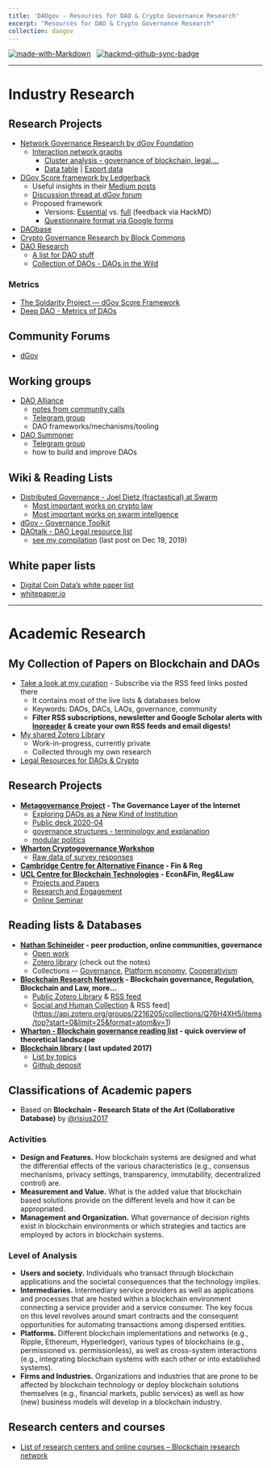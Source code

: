 ```yaml
---
title: 'DAOgov - Resources for DAO & Crypto Governance Research'
excerpt: "Resources for DAO & Crypto Governance Research"
collection: daogov
---
```



[![made-with-Markdown](https://img.shields.io/badge/Made%20with-Markdown-1f425f.svg)](http://commonmark.org) &nbsp; [![hackmd-github-sync-badge](https://hackmd.io/4kZ3V9WnTSCaLBPLMHJasQ/badge)](https://hackmd.io/4kZ3V9WnTSCaLBPLMHJasQ)

***
# Industry Research
## Research Projects
- [Network Governance Research by dGov Foundation](https://daoresearch.dgov.foundation/)
    - [Interaction network graphs](https://graphcommons.com/graphs/6a993e34-d8b0-4425-83ce-67c3560429e7?show=info)
        - [Cluster analysis - governance of blockchain, legal,...](https://graphcommons.com/graphs/6a993e34-d8b0-4425-83ce-67c3560429e7?show=analysis-cluster)
        - [Data table](https://graphcommons.com/graphs/6a993e34-d8b0-4425-83ce-67c3560429e7?show=datatable) |
[Export data](https://graphcommons.com/graphs/6a993e34-d8b0-4425-83ce-67c3560429e7?show=export)
- [DGov Score framework by Ledgerback](http://www.ledgerback.coop/)
    - Useful insights in their [Medium posts](https://medium.com/@ledgerback)
    - [Discussion thread at dGov forum](https://forum.dgov.foundation/t/any-interest-in-a-dgov-score-framework-orgxp/112/69)
    - Proposed framework
        - Versions: [Essential](https://hackmd.io/s/BJdMFJaPI) vs. [full](https://hackmd.io/s/HkDimBtwI) (feedback via HackMD)
        - [Questionnaire format via Google forms](https://docs.google.com/forms/d/e/1FAIpQLSczzTwPd1mH03x6vq-kg__AqOj4yaQMAf-BNFmVzceg-2O6uA/viewform)
- [DAObase](https://daobase.org/)
- [Crypto Governance Research by Block Commons](https://blockcommons.red/crypto-governance-research/overviews/)
- [DAO Research](https://daoresear.ch/)
    - [A list for DAO stuff](https://github.com/DAOresearch/awesome-daos/blob/master/README.md)
    - [Collection of DAOs - DAOs in the Wild](https://www.notion.so/b78fb07170364f5b8d489e64ddac0128?v=b6b687f83e6d43c291b7863bce1bef8c)

### Metrics
- [The Soldarity Project — dGov Score Framework](https://medium.com/alternative-governance-network/evaluating-for-distributed-governance-in-internet-native-digital-organizations-23423b261238)
- [Deep DAO - Metrics of DAOs](http://deepdao.world/#/deepdao/dashboard)

## Community Forums
- [dGov](https://forum.dgov.foundation/)

## Working groups
- [DAO Alliance](https://twitter.com/alliancedao?lang=en)
	- [notes from community calls](https://hackmd.io/@burrrata/SkfSrSrh8)
	- [Telegram group](t.me/AllianceDAO)
	- DAO frameworks/mechanisms/tooling
- [DAO Summoner](https://t.me/joinchat/HcTaOxNqKK8HJS2abqYk9A)
	- [Telegram group](https://t.me/joinchat/HcTaOxNqKK8HJS2abqYk9A)
	- how to build and improve DAOs
## Wiki & Reading Lists
- [Distributed Governance - Joel Dietz (fractastical) at Swarm](https://github.com/fractastical/distributed-governance)
    - [Most important works on crypto law](https://github.com/fractastical/distributed-governance/blob/master/biblios/cryptolaw_biblio.md)
    - [Most important works on swarm intellgence](https://github.com/fractastical/distributed-governance/blob/master/biblios/swarm_systems.md)
- [dGov - Governance Toolkit](https://forum.dgov.foundation/t/governance-toolkit/137)
- [DAOtalk - DAO Legal resource list](https://daotalk.org/t/resource-list-dao-legal/533/7)
    - [see my compilation](https://hackmd.io/@LinXule/BywFKmp6L) (last post on Dec 19, 2019)


## White paper lists
- [Digital Coin Data’s white paper list](https://www.digitalcoindata.com/bitcoin-cryptocurrency-whitepapers/)
- [whitepaper.io](https://whitepaper.io/)

***

# Academic Research
## My Collection of Papers on Blockchain and DAOs
- [Take a look at my curation](https://linxule.com/curation-dao/) - Subscribe via the RSS feed links posted there
	- It contains most of the live lists & databases below
	- Keywords: DAOs, DACs, LAOs, governance, community  
	- **Filter RSS subscriptions, newsletter and Google Scholar alerts with [Inoreader](https://www.inoreader.com/) & create your own RSS feeds and email digests!**
- [My shared Zotero Library](https://www.zotero.org/groups/2515544/dao_research)
    - Work-in-progress, currently private
	- Collected through my own research
- [Legal Resources for DAOs & Crypto](/IyXolWvpQguvHRd8PkLHbA)

## Research Projects
- **[Metagovernance Project](metagov.org) - The Governance Layer of the Internet**
    - [Exploring DAOs as a New Kind of Institution](https://medium.com/commonsstack/exploring-daos-as-a-new-kind-of-institution-8103e6b156d4)
	- [Public deck 2020-04](http://metagov.org/wp-content/uploads/2020/04/Metagov-Full-Deck-public-2020-04-18.pdf)
	- [governance structures - terminology and explanation](metagov.org/govlist)
	- [modular politics](metagove.org/modpol)
- **[Wharton Cryptogovernance Workshop](https://cryptogov.net)**
	- [Raw data of survey responses](https://cryptogov.net/export-spreadsheet/)
- **[Cambridge Centre for Alternative Finance](https://www.jbs.cam.ac.uk/faculty-research/centres/alternative-finance/) - Fin & Reg**
- **[UCL Centre for Blockchain Technologies](http://blockchain.cs.ucl.ac.uk/) - Econ&Fin, Reg&Law**
    - [Projects and Papers](http://blockchain.cs.ucl.ac.uk/ucl-projects-papers/)
    - [Research and Engagement](http://blockchain.cs.ucl.ac.uk/research/)
    - [Online Seminar](http://blockchain.cs.ucl.ac.uk/online-open-seminars/)

## Reading lists & Databases

- **[Nathan Schineider](https://nathanschneider.info/) - peer production, online communities, governance**
	- [Open work](https://nathanschneider.info/open-work/)
	- [Zotero library](https://www.zotero.org/ntnsndr/items) (check out the notes)
	- Collections -- [Governance](https://www.zotero.org/ntnsndr/items/collectionKey/GVN3SBF5), [Platform economy](https://www.zotero.org/ntnsndr/items/collectionKey/HCGE29ZQ),
[Cooperativism](https://www.zotero.org/ntnsndr/items/collectionKey/X8Q35GWD)
- **[Blockchain Research Network](https://www.blockchainresearchnetwork.org/research/research-landscape/) - Blockchain governance, Regulation, Blockchain and Law, more…**
	- [Public Zotero Library](https://www.zotero.org/groups/2216205/blockchain_research_network/library?usenewlibrary=0)  &  [RSS feed](https://api.zotero.org/groups/2216205/items/top?start=0&limit=25&format=atom&v=1)
	- [Social and Human Collection](https://www.zotero.org/groups/2216205/blockchain_research_network/items/collectionKey/Q76H4XH5) & RSS feed](https://api.zotero.org/groups/2216205/collections/Q76H4XH5/items/top?start=0&limit=25&format=atom&v=1)
- **[Wharton - Blockchain governance reading list](https://docs.google.com/document/d/1Vf2-DGW5ppSOOp-yLXxm6wIAMGU9FKAg3L5GFHA9iiM/edit) - quick overview of theoretical landscape**
- **[Blockchain library](https://blockchainlibrary.org/2017/10/academic-blockchain-publications/) ( last updated 2017)**
	- [List by topics](https://blockchainlibrary.org/2018/06/a-curated-list-of-resources-for-cryptoeconomics-research/)
	- [Github deposit](https://github.com/jpantunes/awesome-cryptoeconomics)

## Classifications of Academic papers
- Based on __Blockchain - Research State of the Art (Collaborative Database)__ by [@risius2017](https://rdcu.be/b45Rr)


### Activities
- **Design and Features.** How blockchain systems are designed and what the differential effects of the various characteristics (e.g., consensus mechanisms, privacy settings, transparency, immutability, decentralized control) are.
- **Measurement and Value.** What is the added value that blockchain based solutions provide on the different levels and how it can be appropriated.
- **Management and Organization.** What governance of decision rights exist in blockchain environments or which strategies and tactics are employed by actors in blockchain systems.


### Level of Analysis
- **Users and society.** Individuals who transact through blockchain applications and the societal consequences that the technology implies.
- **Intermediaries.** Intermediary service providers as well as applications and processes that are hosted within a blockchain environment connecting a service provider and a service consumer. The key focus on this level revolves around smart contracts and the consequent opportunities for automating transactions among dispersed entities.
- **Platforms.** Different blockchain implementations and networks (e.g., Ripple, Ethereum, Hyperledger), various types of blockchains (e.g., permissioned vs. permissionless), as well as cross-system interactions (e.g., integrating blockchain systems with each other or into established systems).
- **Firms and Industries.** Organizations and industries that are prone to be affected by blockchain technology or deploy blockchain solutions themselves (e.g., financial markets, public services) as well as how (new) business models will develop in a blockchain industry.

## Research centers and courses
- [List of research centers and online courses – Blockchain research network](https://www.blockchainresearchnetwork.org/resources/cryptocurrency-and-blockchain-research-centers-laboratories-and-classes)
